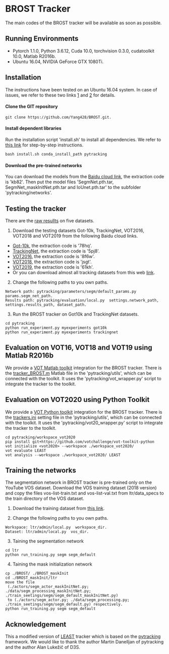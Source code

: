 # BROST Tracker

The main codes of the BROST tracker will be available as soon as possible.

## Running Environments
* Pytorch 1.1.0, Python 3.6.12, Cuda 10.0, torchvision 0.3.0, cudatoolkit 10.0, Matlab R2016b.
* Ubuntu 16.04, NVIDIA GeForce GTX 1080Ti.

## Installation
The instructions have been tested on an Ubuntu 16.04 system. In case of issues, we refer to these two links [1](https://github.com/alanlukezic/d3s) and [2](https://github.com/visionml/pytracking) for details.

#### Clone the GIT repository
```
git clone https://github.com/Yang428/BROST.git.
```

#### Install dependent libraries
Run the installation script 'install.sh' to install all dependencies. We refer to [this link](https://github.com/visionml/pytracking/blob/master/INSTALL.md) for step-by-step instructions.
```
bash install.sh conda_install_path pytracking
```

#### Download the pre-trained networks
You can download the models from the [Baidu cloud link](https://pan.baidu.com/s/10JTBM-aL_SlWGPZGsEUM5w), the extraction code is 'kb82'. Then put the model files 'SegmNet.pth.tar, SegmNet_maskInitNet.pth.tar and IoUnet.pth.tar' to the subfolder 'pytracking/networks'.

## Testing the tracker
There are the [raw resullts](https://github.com/Yang428/BROST/tree/master/RawResultsOnBenchmarks) on five datasets. 
1) Download the testing datasets Got-10k, TrackingNet, VOT2016, VOT2018 and VOT2019 from the following Baidu cloud links.
* [Got-10k](https://pan.baidu.com/s/1t_PvpIicHc0U9yR4upf-cA), the extraction code is '78hq'.
* [TrackingNet](https://pan.baidu.com/s/1BKtc4ndh_QrMiXF4fBB2sQ), the extraction code is '5pj8'.
* [VOT2016](https://pan.baidu.com/s/1iU88Aqq9mvv9V4ZwY4gUuw), the extraction code is '8f6w'.
* [VOT2018](https://pan.baidu.com/s/1ztAfNwahpDBDssnEYONDuw), the extraction code is 'jsgt'.
* [VOT2019](https://pan.baidu.com/s/1vf7l4sQMCxZY_fDsHkuwTA), the extraction code is '61kh'.
* Or you can download almost all tracking datasets from this web [link](https://blog.csdn.net/laizi_laizi/article/details/105447947#VisDrone_77).

2) Change the following paths to you own paths.
```
Network path: pytracking/parameters/segm/default_params.py  params.segm_net_path.
Results path: pytracking/evaluation/local.py  settings.network_path, settings.results_path, dataset_path.
```
3) Run the BROST tracker on Got10k and TrackingNet datasets.
```
cd pytracking
python run_experiment.py myexperiments got10k
python run_experiment.py myexperiments trackingnet
```

## Evaluation on VOT16, VOT18 and VOT19 using Matlab R2016b
We provide a [VOT Matlab toolkit](https://github.com/votchallenge/toolkit-legacy) integration for the BROST tracker. There is the [tracker_BROST.m](https://github.com/Yang428/BROST/tree/master/pytracking/utils) Matlab file in the 'pytracking/utils', which can be connected with the toolkit. It uses the 'pytracking/vot_wrapper.py' script to integrate the tracker to the toolkit.

## Evaluation on VOT2020 using Python Toolkit
We provide a [VOT Python toolkit](https://github.com/votchallenge/toolkit) integration for the BROST tracker. There is the [trackers.ini](https://github.com/Yang428/BROST/tree/master/pytracking/utils) setting file in the 'pytracking/utils', which can be connected with the toolkit. It uses the 'pytracking/vot20_wrapper.py' script to integrate the tracker to the toolkit.
```
cd pytracking/workspace_vot2020
pip install git+https://github.com/votchallenge/vot-toolkit-python
vot initialize <vot2020> --workspace ./workspace_vot2020/
vot evaluate LEAST
vot analysis --workspace ./workspace_vot2020/ LEAST
```

## Training the networks
The segmentation network in BROST tracker is pre-trained only on the YouTube VOS dataset. Download the VOS training dataset (2018 version) and copy the files vos-list-train.txt and vos-list-val.txt from ltr/data_specs to the train directory of the VOS dataset.
1) Download the training dataset from [this link](https://youtube-vos.org/challenge/2018/).

2) Change the following paths to you own paths.
```
Workspace: ltr/admin/local.py  workspace_dir.
Dataset: ltr/admin/local.py  vos_dir.
```
3) Taining the segmentation network
```
cd ltr
python run_training.py segm segm_default
```
4) Taining the mask initialization network
```
cp ./BROST/ ./BROST_maskInit
cd ./BROST_maskInit/ltr
move the file 
 (./actors/segm_actor_maskInitNet.py; ./data/segm_processing_maskInitNet.py; ./train_seetings/segm/segm_default_maskInitNet.py)
 to (./actors/segm_actor.py; ./data/segm_processing.py; ./train_seetings/segm/segm_default.py) respectively.
python run_training.py segm segm_default
```

## Acknowledgement
This a modified version of [LEAST](https://github.com/Yang428/LEAST) tracker which is based on the [pytracking](https://github.com/visionml/pytracking) framework. We would like to thank the author Martin Danelljan of pytracking and the author Alan Lukežič of D3S.
